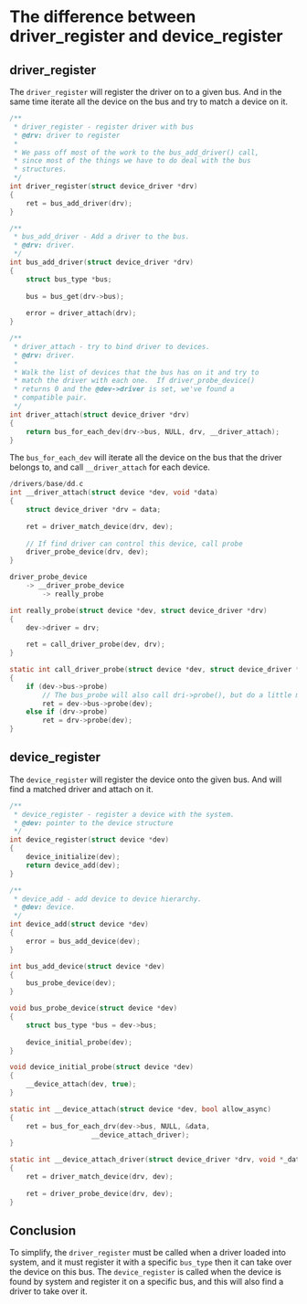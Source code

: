 # The difference between driver_register and device_register

## driver_register

The `driver_register` will register the driver on to a given bus. And in the same time iterate all the device on the bus and try to match a device on it.

```C
/**
 * driver_register - register driver with bus
 * @drv: driver to register
 *
 * We pass off most of the work to the bus_add_driver() call,
 * since most of the things we have to do deal with the bus
 * structures.
 */
int driver_register(struct device_driver *drv)
{
    ret = bus_add_driver(drv);
}
```

```C
/**
 * bus_add_driver - Add a driver to the bus.
 * @drv: driver.
 */
int bus_add_driver(struct device_driver *drv)
{
    struct bus_type *bus;
    
    bus = bus_get(drv->bus);
    
    error = driver_attach(drv);
}
```

```C
/**
 * driver_attach - try to bind driver to devices.
 * @drv: driver.
 *
 * Walk the list of devices that the bus has on it and try to
 * match the driver with each one.  If driver_probe_device()
 * returns 0 and the @dev->driver is set, we've found a
 * compatible pair.
 */
int driver_attach(struct device_driver *drv)
{
	return bus_for_each_dev(drv->bus, NULL, drv, __driver_attach);
}
```

The `bus_for_each_dev` will iterate all the device on the bus that the driver belongs to, and call `__driver_attach` for each device.

```C
/drivers/base/dd.c
int __driver_attach(struct device *dev, void *data)
{
    struct device_driver *drv = data;
    
    ret = driver_match_device(drv, dev);
    
    // If find driver can control this device, call probe
    driver_probe_device(drv, dev);
}
```

```C
driver_probe_device
    -> __driver_probe_device
    	-> really_probe

int really_probe(struct device *dev, struct device_driver *drv)
{
    dev->driver = drv;
    
    ret = call_driver_probe(dev, drv);
}
```

```C
static int call_driver_probe(struct device *dev, struct device_driver *drv)
{
    if (dev->bus->probe)
        // The bus_probe will also call dri->probe(), but do a little more thing before call it.
		ret = dev->bus->probe(dev);
	else if (drv->probe)
		ret = drv->probe(dev);
}
```

## device_register

The `device_register` will register the device onto the given bus. And will find a matched driver and attach on it.

```C
/**
 * device_register - register a device with the system.
 * @dev: pointer to the device structure
 */
int device_register(struct device *dev)
{
	device_initialize(dev);
	return device_add(dev);
}
```

```C
/**
 * device_add - add device to device hierarchy.
 * @dev: device.
 */
int device_add(struct device *dev)
{
    error = bus_add_device(dev);
}
```

```C
int bus_add_device(struct device *dev)
{
    bus_probe_device(dev);
}
```

```C
void bus_probe_device(struct device *dev)
{
	struct bus_type *bus = dev->bus;
    
    device_initial_probe(dev);
}
```

```C
void device_initial_probe(struct device *dev)
{
	__device_attach(dev, true);
}

static int __device_attach(struct device *dev, bool allow_async)
{
    ret = bus_for_each_drv(dev->bus, NULL, &data,
					__device_attach_driver);
}
```

```C
static int __device_attach_driver(struct device_driver *drv, void *_data)
{
    ret = driver_match_device(drv, dev);
    
    ret = driver_probe_device(drv, dev);
}
```

## Conclusion

To simplify, the `driver_register` must be called when a driver loaded into system, and it must register it with a specific `bus_type` then it can take over the device on this bus. The `device_register` is called when the device is found by system and register it on a specific bus, and this will also find a driver to take over it.